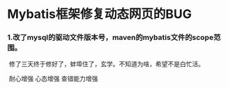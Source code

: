 # Mybatis框架修复动态网页的BUG

###  1.改了mysql的驱动文件版本号，maven的mybatis文件的scope范围。

​	修了三天终于修好了，蚌埠住了，玄学。不知道为啥，希望不是白忙活。

​	耐心增强      心态增强     查错能力增强





​	
